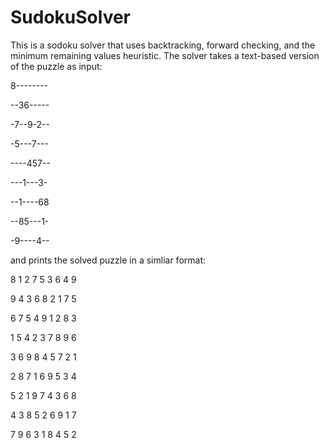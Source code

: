# SudokuSolver

This is a sodoku solver that uses backtracking, forward checking, and the minimum remaining values heuristic. The solver takes a text-based version of the puzzle as input:

8--------

--36-----

-7--9-2--

-5---7---

----457--

---1---3-

--1----68

--85---1-

-9----4--

and prints the solved puzzle in a simliar format:


8 1 2 7 5 3 6 4 9 

9 4 3 6 8 2 1 7 5 

6 7 5 4 9 1 2 8 3 

1 5 4 2 3 7 8 9 6 

3 6 9 8 4 5 7 2 1 

2 8 7 1 6 9 5 3 4 

5 2 1 9 7 4 3 6 8 

4 3 8 5 2 6 9 1 7 

7 9 6 3 1 8 4 5 2 
